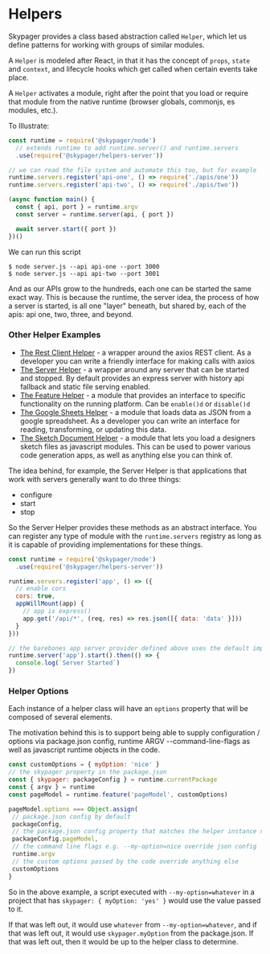 # Helpers 

Skypager provides a class based abstraction called `Helper`, which let us define patterns for working with groups of similar modules.  

A `Helper` is modeled after React, in that it has the concept of `props`, `state` and `context`, and lifecycle hooks which get called when certain events take place.

A `Helper` activates a module, right after the point that you load or require that module from the native runtime (browser globals, commonjs, es modules, etc.).  

To Illustrate:

```javascript
const runtime = require('@skypager/node')
  // extends runtime to add runtime.server() and runtime.servers
  .use(require('@skypager/helpers-server'))

// we can read the file system and automate this too, but for example
runtime.servers.register('api-one', () => require('./apis/one'))
runtime.servers.register('api-two', () => require('./apis/two'))

(async function main() {
  const { api, port } = runtime.argv
  const server = runtime.server(api, { port })

  await server.start({ port })
})()
```

We can run this script

```shell
$ node server.js --api api-one --port 3000
$ node server.js --api api-two --port 3001
```

And as our APIs grow to the hundreds, each one can be started the same exact way.  This is because the runtime, the server idea, the process of how a server is started, is all one "layer" beneath, but shared by, each of the apis: api one, two, three, and beyond. 

### Other Helper Examples

- [The Rest Client Helper](src/helpers/client) - a wrapper around the axios REST client.  As a developer you can write a friendly interface for making calls with axios
- [The Server Helper](src/helpers/server) - a wrapper around any server that can be started and stopped.  By default provides an express server with history api fallback and static file serving enabled.
- [The Feature Helper](src/runtime/helpers/feature.js) - a module that provides an interface to specific functionality on the running platform. Can be `enable()d` or `disable()d`
- [The Google Sheets Helper](src/helpers/sheet) - a module that loads data as JSON from a google spreadsheet.  As a developer you can write an interface for reading, transforming, or updating this data.
- [The Sketch Document Helper](src/helpers/sketch) - a module that lets you load a designers sketch files as javascript modules.  This can be used to power various code generation apps, as well as anything else you can think of.

The idea behind, for example, the Server Helper is that applications that work with servers generally want to do three things:

- configure
- start
- stop

So the Server Helper provides these methods as an abstract interface.  You can register any type of module with the `runtime.servers` registry
as long as it is capable of providing implementations for these things.  

```javascript
const runtime = require('@skypager/node')
  .use(require('@skypager/helpers-server'))

runtime.servers.register('app', () => ({
  // enable cors
  cors: true,
  appWillMount(app) {
    // app is express()
    app.get('/api/*', (req, res) => res.json([{ data: 'data' }]))
  }
}))

// the barebones app server provider defined above uses the default implementation of start provided by express().listen()
runtime.server('app').start().then(() => {
  console.log(`Server Started`)
})
```


### Helper Options

Each instance of a helper class will have an `options` property that will be composed of several elements.  

The motivation behind this is to support being able to supply configuration / options via package.json config, 
runtime ARGV --command-line-flags as well as javascript runtime objects in the code.

```javascript
const customOptions = { myOption: 'nice' }
// the skypager property in the package.json
const { skypager: packageConfig } = runtime.currentPackage
const { argv } = runtime
const pageModel = runtime.feature('pageModel', customOptions)

pageModel.options === Object.assign(
 // package.json config by default
 packageConfig,
 // the package.json config property that matches the helper instance name next
 packageConfig.pageModel,
 // the command line flags e.g. --my-option=nice override json config
 runtime.argv
 // the custom options passed by the code override anything else
 customOptions
}
```

So in the above example, a script executed with `--my-option=whatever` in a project that has `skypager: { myOption: 'yes' }` would use the value passed to it.

If that was left out, it would use `whatever` from `--my-option=whatever`, and if that was left out,
it would use `skypager.myOption` from the package.json.  If that was left out, then it would be up to the helper class to determine.
